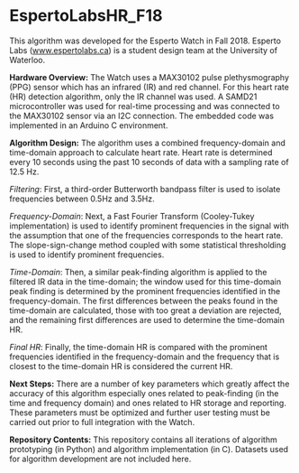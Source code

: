 # EspertoLabsHR_F18
This algorithm was developed for the Esperto Watch in Fall 2018. Esperto Labs (www.espertolabs.ca) is a student design team at the University of Waterloo.


**Hardware Overview:** The Watch uses a MAX30102 pulse plethysmography (PPG) sensor which has an infrared (IR) and red channel. For this heart rate (HR) detection algorithm, only the IR channel was used. A SAMD21 microcontroller was used for real-time processing and was connected to the MAX30102 sensor via an I2C connection. The embedded code was implemented in an Arduino C environment.


**Algorithm Design:** The algorithm uses a combined frequency-domain and time-domain approach to calculate heart rate. Heart rate is determined every 10 seconds using the past 10 seconds of data with a sampling rate of 12.5 Hz.

*Filtering*: First, a third-order Butterworth bandpass filter is used to isolate frequencies between 0.5Hz and 3.5Hz.

*Frequency-Domain*: Next, a Fast Fourier Transform (Cooley-Tukey implementation) is used to identify prominent frequencies in the signal with the assumption that one of the frequencies corresponds to the heart rate. The slope-sign-change method coupled with some statistical thresholding is used to identify prominent frequencies.

*Time-Domain*: Then, a similar peak-finding algorithm is applied to the filtered IR data in the time-domain; the window used for this time-domain peak finding is determined by the prominent frequencies identified in the frequency-domain. The first differences between the peaks found in the time-domain are calculated, those with too great a deviation are rejected, and the remaining first differences are used to determine the time-domain HR.

*Final HR*: Finally, the time-domain HR is compared with the prominent frequencies identified in the frequency-domain and the frequency that is closest to the time-domain HR is considered the current HR.


**Next Steps:** There are a number of key parameters which greatly affect the accuracy of this algorithm especially ones related to peak-finding (in the time and frequency domain) and ones related to HR storage and reporting. These parameters must be optimized and further user testing must be carried out prior to full integration with the Watch.


**Repository Contents:** This repository contains all iterations of algorithm prototyping (in Python) and algorithm implementation (in C). Datasets used for algorithm development are not included here.

